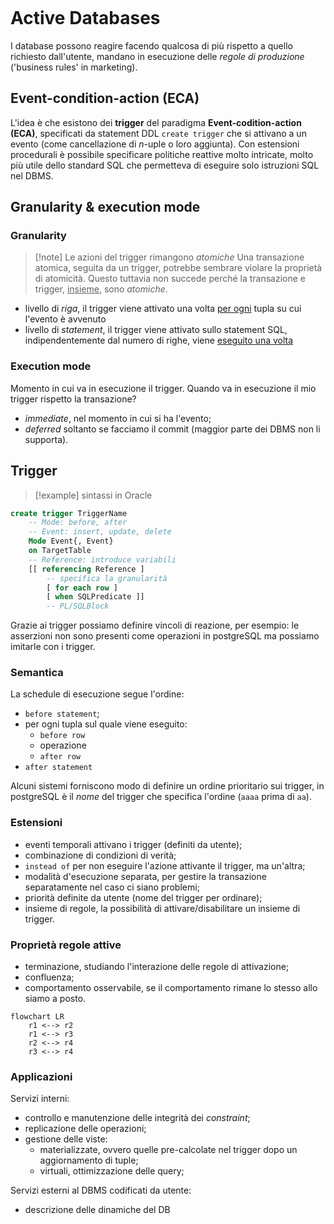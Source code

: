```toc
```
# Active Databases
I database possono reagire facendo qualcosa di più rispetto a quello richiesto dall'utente, mandano in esecuzione delle *regole di produzione* ('business rules' in marketing).

## Event-condition-action (ECA)
L'idea è che esistono dei **trigger** del paradigma **Event-codition-action (ECA)**, specificati da statement DDL `create trigger` che si attivano a un evento (come cancellazione di $n$-uple o loro aggiunta).
Con estensioni procedurali è possibile specificare politiche reattive molto intricate, molto più utile dello standard SQL che permetteva di eseguire solo istruzioni SQL nel DBMS.

## Granularity & execution mode
### Granularity
>[!note] Le azioni del trigger rimangono *atomiche*
>Una transazione atomica, seguita da un trigger, potrebbe sembrare violare la proprietà di atomicità. Questo tuttavia non succede perché la transazione e trigger, <u>insieme</u>, sono *atomiche*.

- livello di *riga*, il trigger viene attivato una volta <u>per ogni</u> tupla su cui l'evento è avvenuto
- livello di *statement*, il trigger viene attivato sullo statement SQL, indipendentemente dal numero di righe, viene <u>eseguito una volta</u>

### Execution mode
Momento in cui va in esecuzione il trigger.
Quando va in esecuzione il mio trigger rispetto la transazione?
- *immediate*, nel momento in cui si ha l'evento;
- *deferred* soltanto se facciamo il commit (maggior parte dei DBMS non li supporta).

## Trigger
>[!example] sintassi in Oracle
```sql
create trigger TriggerName
	-- Mode: before, after
	-- Event: insert, update, delete
	Mode Event{, Event}
	on TargetTable
	-- Reference: introduce variabili
	[[ referencing Reference ]
		-- specifica la granularità
		[ for each row ]
		[ when SQLPredicate ]]
		-- PL/SQLBlock
```

Grazie ai trigger possiamo definire vincoli di reazione, per esempio: le asserzioni non sono presenti come operazioni in postgreSQL ma possiamo imitarle con i trigger.

### Semantica
La schedule di esecuzione segue l'ordine:
- `before statement`;
- per ogni tupla sul quale viene eseguito:
	- `before row`
	- operazione
	- `after row`
- `after statement`

Alcuni sistemi forniscono modo di definire un ordine prioritario sui trigger, in postgreSQL è il *nome* del trigger che specifica l'ordine (`aaaa` prima di `aa`).

### Estensioni
- eventi temporali attivano i trigger (definiti da utente);
- combinazione di condizioni di verità;
- `instead of` per non eseguire l'azione attivante il trigger, ma un'altra;
- modalità d'esecuzione separata, per gestire la transazione separatamente nel caso ci siano problemi;
- priorità definite da utente (nome del trigger per ordinare);
- insieme di regole, la possibilità di attivare/disabilitare un insieme di trigger.

### Proprietà regole attive
- terminazione, studiando l'interazione delle regole di attivazione;
- confluenza;
- comportamento osservabile, se il comportamento rimane lo stesso allo siamo a posto.
  
```mermaid
flowchart LR
	r1 <--> r2
	r1 <--> r3
	r2 <--> r4
	r3 <--> r4
```
### Applicazioni
Servizi interni:
- controllo e manutenzione delle integrità dei *constraint*;
- replicazione delle operazioni;
- gestione delle viste:
	- materializzate, ovvero quelle pre-calcolate nel trigger dopo un aggiornamento di tuple;
	- virtuali, ottimizzazione delle query;

Servizi esterni al DBMS codificati da utente:
- descrizione delle dinamiche del DB 